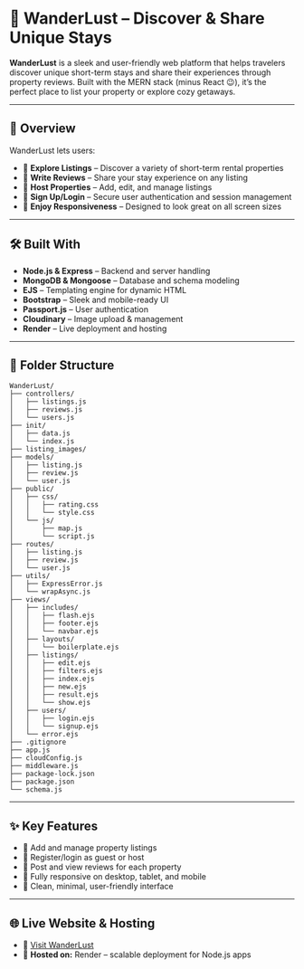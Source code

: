 # 🧭 WanderLust – Discover & Share Unique Stays

**WanderLust** is a sleek and user-friendly web platform that helps travelers discover unique short-term stays and share their experiences through property reviews. Built with the MERN stack (minus React 😉), it’s the perfect place to list your property or explore cozy getaways.

---

## 📖 Overview

WanderLust lets users:

- 🏡 **Explore Listings** – Discover a variety of short-term rental properties  
- 📝 **Write Reviews** – Share your stay experience on any listing  
- 👤 **Host Properties** – Add, edit, and manage listings 
- 🔐 **Sign Up/Login** – Secure user authentication and session management  
- 📱 **Enjoy Responsiveness** – Designed to look great on all screen sizes

---

## 🛠️ Built With

- **Node.js & Express** – Backend and server handling  
- **MongoDB & Mongoose** – Database and schema modeling  
- **EJS** – Templating engine for dynamic HTML  
- **Bootstrap** – Sleek and mobile-ready UI  
- **Passport.js** – User authentication  
- **Cloudinary** – Image upload & management  
- **Render** – Live deployment and hosting

---

## 📂 Folder Structure
```
WanderLust/
├── controllers/
│   ├── listings.js
│   ├── reviews.js
│   └── users.js
├── init/
│   ├── data.js
│   └── index.js
├── listing_images/
├── models/
│   ├── listing.js
│   ├── review.js
│   └── user.js
├── public/
│   ├── css/
│   │   ├── rating.css
│   │   └── style.css
│   └── js/
│       ├── map.js
│       └── script.js
├── routes/
│   ├── listing.js
│   ├── review.js
│   └── user.js
├── utils/
│   ├── ExpressError.js
│   └── wrapAsync.js
├── views/
│   ├── includes/
│   │   ├── flash.ejs
│   │   ├── footer.ejs
│   │   └── navbar.ejs
│   ├── layouts/
│   │   └── boilerplate.ejs
│   ├── listings/
│   │   ├── edit.ejs
│   │   ├── filters.ejs
│   │   ├── index.ejs
│   │   ├── new.ejs
│   │   ├── result.ejs
│   │   └── show.ejs
│   ├── users/
│   │   ├── login.ejs
│   │   └── signup.ejs
│   └── error.ejs
├── .gitignore
├── app.js
├── cloudConfig.js
├── middleware.js
├── package-lock.json
├── package.json
└── schema.js
```
---

## ✨ Key Features

- 📸 Add and manage property listings  
- 👥 Register/login as guest or host  
- 💬 Post and view reviews for each property  
- 📱 Fully responsive on desktop, tablet, and mobile  
- 🧼 Clean, minimal, user-friendly interface

---

## 🌐 Live Website & Hosting

- 🔗 [Visit WanderLust](https://wanderlust-qgxn.onrender.com/listings)  
- 🚀 **Hosted on:** Render – scalable deployment for Node.js apps
